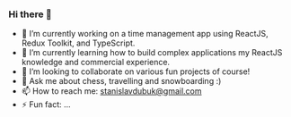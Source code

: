 ### Hi there 👋


- 🔭 I’m currently working on a time management app using ReactJS, Redux Toolkit, and TypeScript.
- 🌱 I’m currently learning how to build complex applications my ReactJS knowledge and commercial experience.
- 👯 I’m looking to collaborate on various fun projects of course!
- 💬 Ask me about chess, travelling and snowboarding :)
- 📫 How to reach me: stanislavdubuk@gmail.com
- ⚡ Fun fact: ...

